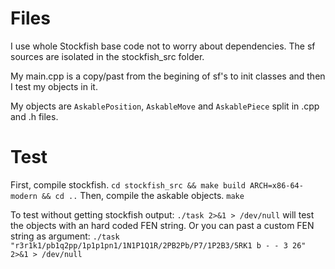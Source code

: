 # Files

I use whole Stockfish base code not to worry about dependencies.
The sf sources are isolated in the stockfish_src folder.

My main.cpp is a copy/past from the begining of sf's to init classes and then I test my objects in it.

My objects are `AskablePosition`, `AskableMove` and `AskablePiece` split in .cpp and .h files.

# Test
First, compile stockfish.
`cd stockfish_src && make build ARCH=x86-64-modern && cd ..`
Then, compile the askable objects.
`make`

To test without getting stockfish output:
`./task 2>&1 > /dev/null` will test the objects with an hard coded FEN string.
Or you can past a custom FEN string as argument:
`./task "r3r1k1/pb1q2pp/1p1p1pn1/1N1P1Q1R/2PB2Pb/P7/1P2B3/5RK1 b - - 3 26" 2>&1 > /dev/null`
